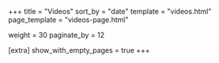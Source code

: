 +++
title = "Videos"
sort_by = "date"
template = "videos.html"
page_template = "videos-page.html"

weight = 30
paginate_by = 12

[extra]
show_with_empty_pages = true
+++
